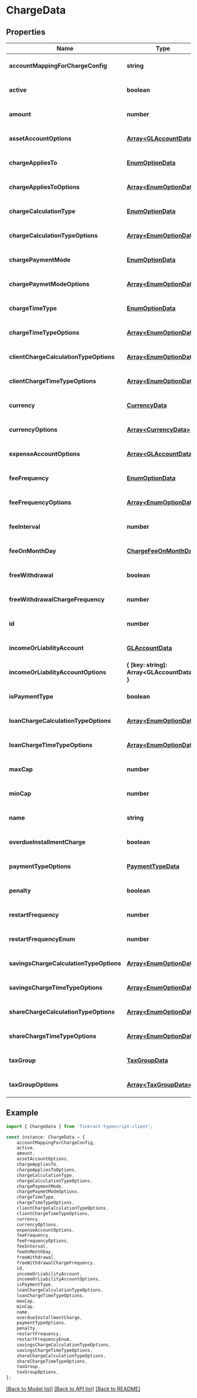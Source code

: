 # ChargeData


## Properties

Name | Type | Description | Notes
------------ | ------------- | ------------- | -------------
**accountMappingForChargeConfig** | **string** |  | [optional] [default to undefined]
**active** | **boolean** |  | [optional] [default to undefined]
**amount** | **number** |  | [optional] [default to undefined]
**assetAccountOptions** | [**Array&lt;GLAccountData&gt;**](GLAccountData.md) |  | [optional] [default to undefined]
**chargeAppliesTo** | [**EnumOptionData**](EnumOptionData.md) |  | [optional] [default to undefined]
**chargeAppliesToOptions** | [**Array&lt;EnumOptionData&gt;**](EnumOptionData.md) |  | [optional] [default to undefined]
**chargeCalculationType** | [**EnumOptionData**](EnumOptionData.md) |  | [optional] [default to undefined]
**chargeCalculationTypeOptions** | [**Array&lt;EnumOptionData&gt;**](EnumOptionData.md) |  | [optional] [default to undefined]
**chargePaymentMode** | [**EnumOptionData**](EnumOptionData.md) |  | [optional] [default to undefined]
**chargePaymetModeOptions** | [**Array&lt;EnumOptionData&gt;**](EnumOptionData.md) |  | [optional] [default to undefined]
**chargeTimeType** | [**EnumOptionData**](EnumOptionData.md) |  | [optional] [default to undefined]
**chargeTimeTypeOptions** | [**Array&lt;EnumOptionData&gt;**](EnumOptionData.md) |  | [optional] [default to undefined]
**clientChargeCalculationTypeOptions** | [**Array&lt;EnumOptionData&gt;**](EnumOptionData.md) |  | [optional] [default to undefined]
**clientChargeTimeTypeOptions** | [**Array&lt;EnumOptionData&gt;**](EnumOptionData.md) |  | [optional] [default to undefined]
**currency** | [**CurrencyData**](CurrencyData.md) |  | [optional] [default to undefined]
**currencyOptions** | [**Array&lt;CurrencyData&gt;**](CurrencyData.md) |  | [optional] [default to undefined]
**expenseAccountOptions** | [**Array&lt;GLAccountData&gt;**](GLAccountData.md) |  | [optional] [default to undefined]
**feeFrequency** | [**EnumOptionData**](EnumOptionData.md) |  | [optional] [default to undefined]
**feeFrequencyOptions** | [**Array&lt;EnumOptionData&gt;**](EnumOptionData.md) |  | [optional] [default to undefined]
**feeInterval** | **number** |  | [optional] [default to undefined]
**feeOnMonthDay** | [**ChargeFeeOnMonthDay**](ChargeFeeOnMonthDay.md) |  | [optional] [default to undefined]
**freeWithdrawal** | **boolean** |  | [optional] [default to undefined]
**freeWithdrawalChargeFrequency** | **number** |  | [optional] [default to undefined]
**id** | **number** |  | [optional] [default to undefined]
**incomeOrLiabilityAccount** | [**GLAccountData**](GLAccountData.md) |  | [optional] [default to undefined]
**incomeOrLiabilityAccountOptions** | **{ [key: string]: Array&lt;GLAccountData&gt;; }** |  | [optional] [default to undefined]
**isPaymentType** | **boolean** |  | [optional] [default to undefined]
**loanChargeCalculationTypeOptions** | [**Array&lt;EnumOptionData&gt;**](EnumOptionData.md) |  | [optional] [default to undefined]
**loanChargeTimeTypeOptions** | [**Array&lt;EnumOptionData&gt;**](EnumOptionData.md) |  | [optional] [default to undefined]
**maxCap** | **number** |  | [optional] [default to undefined]
**minCap** | **number** |  | [optional] [default to undefined]
**name** | **string** |  | [optional] [default to undefined]
**overdueInstallmentCharge** | **boolean** |  | [optional] [default to undefined]
**paymentTypeOptions** | [**PaymentTypeData**](PaymentTypeData.md) |  | [optional] [default to undefined]
**penalty** | **boolean** |  | [optional] [default to undefined]
**restartFrequency** | **number** |  | [optional] [default to undefined]
**restartFrequencyEnum** | **number** |  | [optional] [default to undefined]
**savingsChargeCalculationTypeOptions** | [**Array&lt;EnumOptionData&gt;**](EnumOptionData.md) |  | [optional] [default to undefined]
**savingsChargeTimeTypeOptions** | [**Array&lt;EnumOptionData&gt;**](EnumOptionData.md) |  | [optional] [default to undefined]
**shareChargeCalculationTypeOptions** | [**Array&lt;EnumOptionData&gt;**](EnumOptionData.md) |  | [optional] [default to undefined]
**shareChargeTimeTypeOptions** | [**Array&lt;EnumOptionData&gt;**](EnumOptionData.md) |  | [optional] [default to undefined]
**taxGroup** | [**TaxGroupData**](TaxGroupData.md) |  | [optional] [default to undefined]
**taxGroupOptions** | [**Array&lt;TaxGroupData&gt;**](TaxGroupData.md) |  | [optional] [default to undefined]

## Example

```typescript
import { ChargeData } from 'fineract-typescript-client';

const instance: ChargeData = {
    accountMappingForChargeConfig,
    active,
    amount,
    assetAccountOptions,
    chargeAppliesTo,
    chargeAppliesToOptions,
    chargeCalculationType,
    chargeCalculationTypeOptions,
    chargePaymentMode,
    chargePaymetModeOptions,
    chargeTimeType,
    chargeTimeTypeOptions,
    clientChargeCalculationTypeOptions,
    clientChargeTimeTypeOptions,
    currency,
    currencyOptions,
    expenseAccountOptions,
    feeFrequency,
    feeFrequencyOptions,
    feeInterval,
    feeOnMonthDay,
    freeWithdrawal,
    freeWithdrawalChargeFrequency,
    id,
    incomeOrLiabilityAccount,
    incomeOrLiabilityAccountOptions,
    isPaymentType,
    loanChargeCalculationTypeOptions,
    loanChargeTimeTypeOptions,
    maxCap,
    minCap,
    name,
    overdueInstallmentCharge,
    paymentTypeOptions,
    penalty,
    restartFrequency,
    restartFrequencyEnum,
    savingsChargeCalculationTypeOptions,
    savingsChargeTimeTypeOptions,
    shareChargeCalculationTypeOptions,
    shareChargeTimeTypeOptions,
    taxGroup,
    taxGroupOptions,
};
```

[[Back to Model list]](../README.md#documentation-for-models) [[Back to API list]](../README.md#documentation-for-api-endpoints) [[Back to README]](../README.md)
